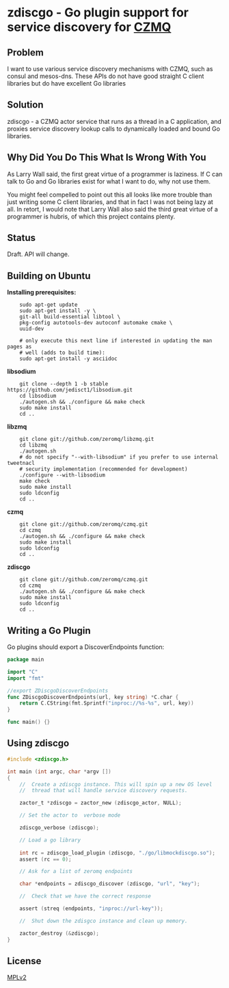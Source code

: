 # zdiscgo - Go plugin support for service discovery for [CZMQ](https://github.com/zeromq/czmq)

## Problem
I want to use various service discovery mechanisms with CZMQ, such as consul and mesos-dns. These APIs do not have good straight C client libraries but do have excellent Go libraries

## Solution
zdiscgo - a CZMQ actor service that runs as a thread in a C application, and proxies service discovery lookup calls to dynamically loaded and bound Go libraries.

## Why Did You Do This What Is Wrong With You
As Larry Wall said, the first great virtue of a programmer is laziness. If C can talk to Go and Go libraries exist for what I want to do, why not use them.

You might feel compelled to point out this all looks like more trouble than just writing some C client libraries, and that
in fact I was not being lazy at all. In retort, I would note that Larry Wall also said the third great virtue of a programmer
is hubris, of which this project contains plenty.

## Status
Draft. API will change.

## Building on Ubuntu

**Installing prerequisites:**
```
    sudo apt-get update
    sudo apt-get install -y \
    git-all build-essential libtool \
    pkg-config autotools-dev autoconf automake cmake \
    uuid-dev

    # only execute this next line if interested in updating the man pages as
    # well (adds to build time):
    sudo apt-get install -y asciidoc
```

**libsodium**
```
    git clone --depth 1 -b stable https://github.com/jedisct1/libsodium.git
    cd libsodium
    ./autogen.sh && ./configure && make check
    sudo make install
    cd ..
```

**libzmq**
```
    git clone git://github.com/zeromq/libzmq.git
    cd libzmq
    ./autogen.sh
    # do not specify "--with-libsodium" if you prefer to use internal tweetnacl
    # security implementation (recommended for development)
    ./configure --with-libsodium
    make check
    sudo make install
    sudo ldconfig
    cd ..
```

**czmq**
```
    git clone git://github.com/zeromq/czmq.git
    cd czmq
    ./autogen.sh && ./configure && make check
    sudo make install
    sudo ldconfig
    cd ..
```

**zdiscgo**
```
    git clone git://github.com/zeromq/czmq.git
    cd czmq
    ./autogen.sh && ./configure && make check
    sudo make install
    sudo ldconfig
    cd ..
```
 
## Writing a Go Plugin

Go plugins should export a DiscoverEndpoints function:

```go
package main

import "C"
import "fmt"

//export ZDiscgoDiscoverEndpoints
func ZDiscgoDiscoverEndpoints(url, key string) *C.char {
	return C.CString(fmt.Sprintf("inproc://%s-%s", url, key))
}

func main() {}
```

## Using zdiscgo

```c
#include <zdiscgo.h>

int main (int argc, char *argv [])
{
    //  Create a zdiscgo instance. This will spin up a new OS level
    //  thread that will handle service discovery requests.

    zactor_t *zdiscgo = zactor_new (zdiscgo_actor, NULL);

    // Set the actor to  verbose mode

    zdiscgo_verbose (zdiscgo);

    // Load a go library
    
    int rc = zdiscgo_load_plugin (zdiscgo, "./go/libmockdiscgo.so");
    assert (rc == 0);

    // Ask for a list of zeromq endpoints

    char *endpoints = zdiscgo_discover (zdiscgo, "url", "key");

    //  Check that we have the correct response

    assert (streq (endpoints, "inproc://url-key"));

    //  Shut down the zdisgco instance and clean up memory.

    zactor_destroy (&zdiscgo);
}
```

## License
[MPLv2](https://github.com/taotetek/zdiscgo)
